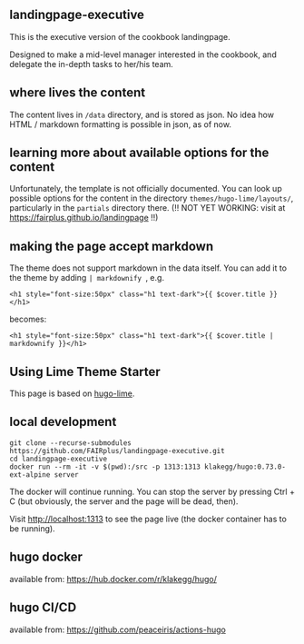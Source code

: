 ## landingpage-executive


This is the executive version of the cookbook landingpage.

Designed to make a mid-level manager interested in the cookbook, and delegate the in-depth tasks to her/his team.


## where lives the content

The content lives in `/data` directory, and is stored as json. No idea how HTML / markdown formatting is possible in json, as of now.


## learning more about available options for the content

Unfortunately, the template is not officially documented. You can look up possible options for the content in the directory `themes/hugo-lime/layouts/`, particularly in the `partials` directory there. 
(!! NOT YET WORKING: visit at <https://fairplus.github.io/landingpage> !!)

## making the page accept markdown

The theme does not support markdown in the data itself. You can add it to the theme by adding `| markdownify `, e.g.

```          
<h1 style="font-size:50px" class="h1 text-dark">{{ $cover.title }}</h1>
```

becomes:
```          
<h1 style="font-size:50px" class="h1 text-dark">{{ $cover.title | markdownify }}</h1>
```


## Using Lime Theme Starter
This page is based on [hugo-lime](https://themes.gohugo.io/hugo-lime/).

## local development

```
git clone --recurse-submodules https://github.com/FAIRplus/landingpage-executive.git
cd landingpage-executive
docker run --rm -it -v $(pwd):/src -p 1313:1313 klakegg/hugo:0.73.0-ext-alpine server
``` 

The docker will continue running. You can stop the server by pressing Ctrl + C (but obviously, the server and the page will be dead, then).

Visit <http://localhost:1313> to see the page live (the docker container has to be running).

## hugo docker 

available from: https://hub.docker.com/r/klakegg/hugo/

## hugo CI/CD

available from: https://github.com/peaceiris/actions-hugo